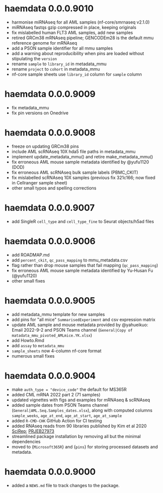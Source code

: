 # haemdata 0.0.0.9010
* harmonise miRNAseq for all AML samples (nf-core/smrnaseq v2.1.0)
* miRNAseq fastqs gzip compressed in place, keeping originals
* fix mislabelled human FLT3 AML samples, add new samples
* retired GRCm38 mRNAseq pipeline; GENCODEm28 is the default mmu reference genome for mRNAseq
* add a PSON sample identifier for all mmu samples
* add a warning about reproducibility when pins are loaded without stipulating the `version`
* rename `sample` to `library_id` in metadata_mmu
* rename `project` to `cohort` in metadata_mmu
* nf-core sample sheets use `library_id` column for `sample` column

# haemdata 0.0.0.9009
  * fix metadata_mmu 
  * fix pin versions on Onedrive

# haemdata 0.0.0.9008
  * freeze on updating GRCm38 pins
  * include AML scRNAseq 10X hda5 file paths in metadata_mmu
  * implement update_metadata_mmu() and retire make_metadata_mmu()
  * fix erroneous AML mouse sample metadata identified by @yufu1120 (DOD)
  * fix erroneous AML scRNAseq bulk sample labels (PBMC_CKIT)
  * fix mislabelled scRNAseq 10X samples (previous fix 321c166; now fixed in Cellranger sample sheet)
  * other small typos and spelling corrections

# haemdata 0.0.0.9007
  * add SingleR `cell_type` and `cell_type_fine` to Seurat objects/h5ad files
  
# haemdata 0.0.0.9006
* add ROADMAP.md
* add `percent_ckit`, `qc_pass_mapping` to mmu_metadata.csv
* flag rather than drop mouse samples that fail mapping (`qc_pass_mapping`)
* fix erroneous AML mouse sample metadata identified by Yu-Husan Fu (@yufu1120)
* other small fixes
  
# haemdata 0.0.0.9005
* add metadata_mmu template for new samples
* add pins for "all mice" `SummarisedExperiment` and csv expression matrix
* update AML sample and mouse metadata provided by @yahueikuo: Email 2022-9-2 and 
  PSON Teams channel (`General|Copy of matadata_mmu_pivoted_AMLmice.YK.xlsx`)
* add Howto.Rmd
* add `assay` to `metadata_mmu`
* `sample_sheets` now 4-column nf-core format
* numerous small fixes

# haemdata 0.0.0.9004
* make `auth_type = "device_code"` the default for MS365R
* added CML mRNA 2022 part 2 (71 samples)
* updated vignettes with figs and examples for mRNAseq & scRNAseq
* added sample dates from PSON Teams channel (`General|AML.Seq.Samples_dates.xlsx`), along with computed columns `sample_weeks`, `age_at_end`, `age_at_start`, `age_at_sample`
* added `R-CMD-CHK` GitHub Action for CI testing
* added RNAseq reads from 90 libraries published by Kim et al 2020 [SciRep](https://www.nature.com/articles/s41598-020-76933-2); [PRJEB27973](https://www.ncbi.nlm.nih.gov/bioproject/?term=PRJEB27973)
* streamlined package installation by removing all but the minimal dependencies
* moved to {`Microsoft365R`} and {`pins`} for storing processed datasets and metadata. 
  
# haemdata 0.0.0.9000

* added a `NEWS.md` file to track changes to the package.
